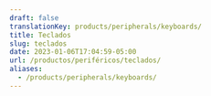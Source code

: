 ```yaml
---
draft: false
translationKey: products/peripherals/keyboards/
title: Teclados
slug: teclados
date: 2023-01-06T17:04:59-05:00
url: /productos/periféricos/teclados/
aliases:
  - /products/peripherals/keyboards/
---
```

